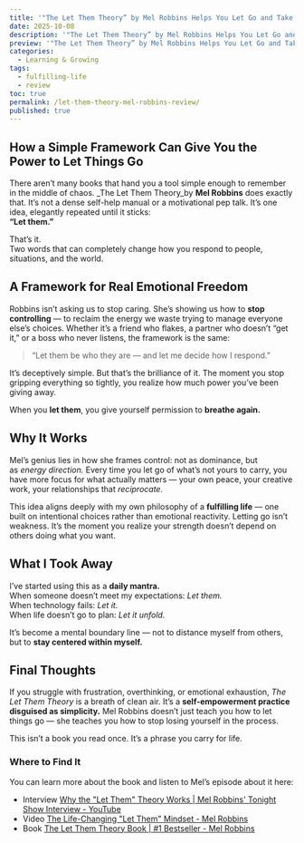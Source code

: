 ```yaml
---
title: '"The Let Them Theory” by Mel Robbins Helps You Let Go and Take Back Your Power'
date: 2025-10-08
description: '"The Let Them Theory” by Mel Robbins Helps You Let Go and Take Back Your Power'
preview: '"The Let Them Theory” by Mel Robbins Helps You Let Go and Take Back Your Power'
categories:
  - Learning & Growing
tags:
  - fulfilling-life
  - review
toc: true
permalink: /let-them-theory-mel-robbins-review/
published: true
---
```

## How a Simple Framework Can Give You the Power to Let Things Go

There aren’t many books that hand you a tool simple enough to remember in the middle of chaos. _The Let Them Theory_by **Mel Robbins** does exactly that. It’s not a dense self-help manual or a motivational pep talk. It’s one idea, elegantly repeated until it sticks:  
**“Let them.”**

That’s it.  
Two words that can completely change how you respond to people, situations, and the world.

## A Framework for Real Emotional Freedom

Robbins isn’t asking us to stop caring. She’s showing us how to **stop controlling** — to reclaim the energy we waste trying to manage everyone else’s choices. Whether it’s a friend who flakes, a partner who doesn’t “get it,” or a boss who never listens, the framework is the same:

> “Let them be who they are — and let me decide how I respond.”

It’s deceptively simple. But that’s the brilliance of it. The moment you stop gripping everything so tightly, you realize how much power you’ve been giving away.

When you **let them**, you give yourself permission to **breathe again.**

## Why It Works

Mel’s genius lies in how she frames control: not as dominance, but as _energy direction._ Every time you let go of what’s not yours to carry, you have more focus for what actually matters — your own peace, your creative work, your relationships that _reciprocate._

This idea aligns deeply with my own philosophy of a **fulfilling life** — one built on intentional choices rather than emotional reactivity. Letting go isn’t weakness. It’s the moment you realize your strength doesn’t depend on others doing what you want.

## What I Took Away

I’ve started using this as a **daily mantra.**  
When someone doesn’t meet my expectations: _Let them._  
When technology fails: _Let it._  
When life doesn’t go to plan: _Let it unfold._

It’s become a mental boundary line — not to distance myself from others, but to **stay centered within myself.**

## Final Thoughts

If you struggle with frustration, overthinking, or emotional exhaustion, _The Let Them Theory_ is a breath of clean air. It’s a **self-empowerment practice disguised as simplicity.** Mel Robbins doesn’t just teach you how to let things go — she teaches you how to stop losing yourself in the process.

This isn’t a book you read once. It’s a phrase you carry for life.

### Where to Find It

You can learn more about the book and listen to Mel’s episode about it here: 
- Interview [Why the "Let Them" Theory Works \| Mel Robbins' Tonight Show Interview - YouTube](https://youtu.be/6MBsKmLUDUM?si=TunOVpKtJX7DDYYC)
- Video [The Life-Changing "Let Them" Mindset - Mel Robbins](https://www.melrobbins.com/episode/episode-70/)
- Book [The Let Them Theory Book \| #1 Bestseller - Mel Robbins](https://www.melrobbins.com/book/the-let-them-theory/)
